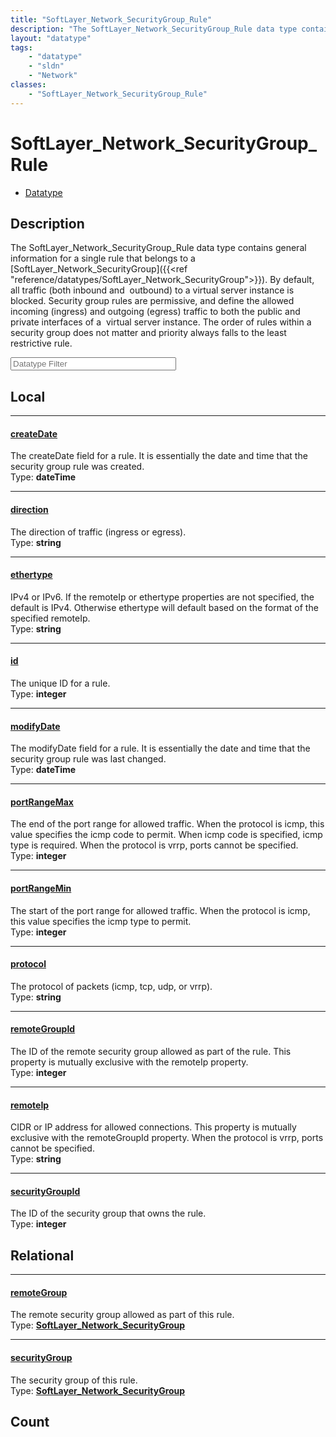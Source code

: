 ```yaml
---
title: "SoftLayer_Network_SecurityGroup_Rule"
description: "The SoftLayer_Network_SecurityGroup_Rule data type contains general information for a single rule that belongs to a [Sof... "
layout: "datatype"
tags:
    - "datatype"
    - "sldn"
    - "Network"
classes:
    - "SoftLayer_Network_SecurityGroup_Rule"
---
```


# SoftLayer_Network_SecurityGroup_Rule
<div id='service-datatype'>
    <ul id='sldn-reference-tabs'>
        <li id='datatype'> <a href='/reference/datatypes/SoftLayer_Network_SecurityGroup_Rule' >Datatype</a></li>
    </ul>
</div>

## Description 


The SoftLayer_Network_SecurityGroup_Rule data type contains general information for a single rule that belongs to a [SoftLayer_Network_SecurityGroup]({{<ref "reference/datatypes/SoftLayer_Network_SecurityGroup">}}). By default, all traffic (both inbound and  outbound) to a virtual server instance is blocked. Security group rules are permissive, and define the allowed incoming (ingress) and outgoing (egress) traffic to both the public and private interfaces of a  virtual server instance. The order of rules within a security group does not matter and priority always falls to the least restrictive rule. 





<!-- Filer BEGIN -->
<div class="view-filters">
        <div class="clearfix">
            <div class="search-input-box">
                <input placeholder="Datatype Filter" onkeyup="titleSearch(inputId='prop-input', divId='properties', elementClass='prop-row')" 
                    type="text" id="prop-input" value="" size="30" maxlength="128" class="form-text">
            </div>
        </div>
</div>
<!-- Filer END -->

<div id="properties" class="content">
<div id="localProperties" class="prop-content" >

## Local
<div class="prop-row">

-----
[createDate]: #createdate
#### [createDate]
The createDate field for a rule. It is essentially the date and time that the security group rule was created.  
<span class="type-label">Type: </span>**dateTime**  



</div>
<div class="prop-row">

-----
[direction]: #direction
#### [direction]
The direction of traffic (ingress or egress).  
<span class="type-label">Type: </span>**string**  



</div>
<div class="prop-row">

-----
[ethertype]: #ethertype
#### [ethertype]
IPv4 or IPv6. If the remoteIp or ethertype properties are not specified, the default is IPv4. Otherwise ethertype will default based on the format of the specified remoteIp.   
<span class="type-label">Type: </span>**string**  



</div>
<div class="prop-row">

-----
[id]: #id
#### [id]
The unique ID for a rule.  
<span class="type-label">Type: </span>**integer**  



</div>
<div class="prop-row">

-----
[modifyDate]: #modifydate
#### [modifyDate]
The modifyDate field for a rule. It is essentially the date and time that the security group rule was last changed.  
<span class="type-label">Type: </span>**dateTime**  



</div>
<div class="prop-row">

-----
[portRangeMax]: #portrangemax
#### [portRangeMax]
The end of the port range for allowed traffic.  When the protocol is icmp, this value specifies the icmp code to permit.  When icmp code is specified, icmp type is required. When the protocol is vrrp, ports cannot be specified.   
<span class="type-label">Type: </span>**integer**  



</div>
<div class="prop-row">

-----
[portRangeMin]: #portrangemin
#### [portRangeMin]
The start of the port range for allowed traffic.  When the protocol is icmp, this value specifies the icmp type to permit.   
<span class="type-label">Type: </span>**integer**  



</div>
<div class="prop-row">

-----
[protocol]: #protocol
#### [protocol]
The protocol of packets (icmp, tcp, udp, or vrrp).  
<span class="type-label">Type: </span>**string**  



</div>
<div class="prop-row">

-----
[remoteGroupId]: #remotegroupid
#### [remoteGroupId]
The ID of the remote security group allowed as part of the rule. This property is mutually exclusive with the remoteIp property.   
<span class="type-label">Type: </span>**integer**  



</div>
<div class="prop-row">

-----
[remoteIp]: #remoteip
#### [remoteIp]
CIDR or IP address for allowed connections. This property is mutually exclusive with the remoteGroupId property. When the protocol is vrrp, ports cannot be specified.   
<span class="type-label">Type: </span>**string**  



</div>
<div class="prop-row">

-----
[securityGroupId]: #securitygroupid
#### [securityGroupId]
The ID of the security group that owns the rule.  
<span class="type-label">Type: </span>**integer**  



</div>
</div>
<!-- LOCAL PROPERTY END -->

<div id="relationalProperties"  class="prop-content" >

## Relational
<div class="prop-row">

-----
[remoteGroup]: #remotegroup
#### [remoteGroup]
The remote security group allowed as part of this rule.  
<span class="type-label">Type: </span>**<a href='/reference/datatypes/SoftLayer_Network_SecurityGroup'>SoftLayer_Network_SecurityGroup </a>**  



</div>
<div class="prop-row">

-----
[securityGroup]: #securitygroup
#### [securityGroup]
The security group of this rule.  
<span class="type-label">Type: </span>**<a href='/reference/datatypes/SoftLayer_Network_SecurityGroup'>SoftLayer_Network_SecurityGroup </a>**  



</div>

## Count
</div>


